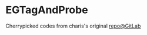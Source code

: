# EGTagAndProbe
Cherrypicked codes from charis's original [repo@GitLab ](https://gitlab.cern.ch/ckoraka/EGTagAndProbe/)
